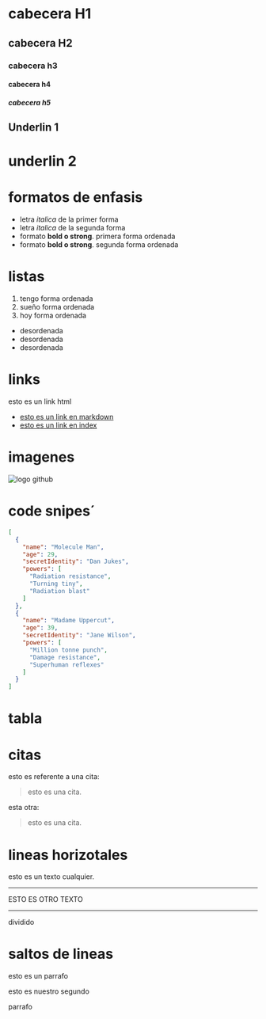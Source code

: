 # cabecera H1
## cabecera H2
### cabecera h3
#### cabecera h4
##### cabecera h5
 
 Underlin 1
--------------

underlin 2
========
# formatos de enfasis
- letra *italica* de la primer forma
- letra _italica_ de la segunda forma
- formato **bold o strong**. primera forma ordenada
- formato __bold o strong__. segunda forma ordenada 

# listas
1. tengo forma ordenada
2. sueño forma ordenada
3. hoy forma ordenada
- desordenada
- desordenada
- desordenada

# links
<a herf="htto://www,google.com"> esto es un link html</a>
- [esto es un link en markdown](htto://www,google.com)
- [esto es un link en index](index.html)

# imagenes
![logo github](https://imageog.flaticon.com/icons/png/512/25/25231.png?size=1200x630f&pad=10,10,10,10&ext=png&bg=FFFFFFFF)


# code snipes´
```JSON
[
  {
    "name": "Molecule Man",
    "age": 29,
    "secretIdentity": "Dan Jukes",
    "powers": [
      "Radiation resistance",
      "Turning tiny",
      "Radiation blast"
    ]
  },
  {
    "name": "Madame Uppercut",
    "age": 39,
    "secretIdentity": "Jane Wilson",
    "powers": [
      "Million tonne punch",
      "Damage resistance",
      "Superhuman reflexes"
    ]
  }
]
```
# tabla
# citas
esto es referente a una cita: 
> esto es una cita.

esta otra:

> esto es una cita.

# lineas horizotales

esto es un texto cualquier.

---
ESTO ES OTRO TEXTO 
***
dividido


# saltos de lineas 
esto es un parrafo

esto es nuestro segundo 

parrafo 
